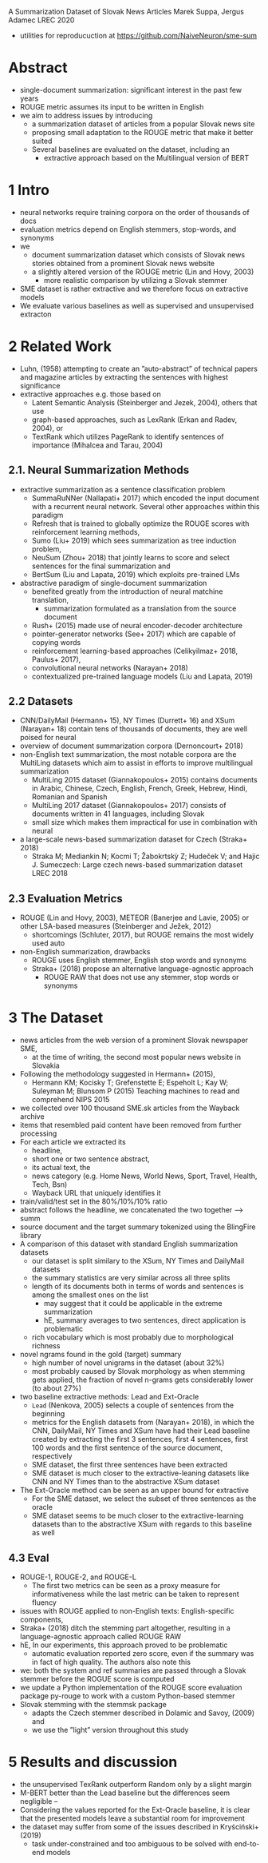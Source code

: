 A Summarization Dataset of Slovak News Articles
Marek Suppa, Jergus Adamec
LREC 2020

* utilities for reproducuction at https://github.com/NaiveNeuron/sme-sum

# Abstract

* single-document summarization: significant interest in the past few years
* ROUGE metric assumes its input to be written in English
* we aim to address issues by introducing
  * a summarization dataset of articles from a popular Slovak news site
  * proposing small adaptation to the ROUGE metric that make it better suited
  * Several baselines are evaluated on the dataset, including an
    * extractive approach based on the Multilingual version of BERT

# 1 Intro

* neural networks require training corpora on the order of thousands of docs
* evaluation metrics depend on English stemmers, stop-words, and synonyms
* we
  * document summarization dataset which consists of Slovak news stories
    obtained from a prominent Slovak news website
  * a slightly altered version of the ROUGE metric (Lin and Hovy, 2003)
    * more realistic comparison by utilizing a Slovak stemmer
* SME dataset is rather extractive and we therefore focus on extractive models
* We evaluate various baselines as well as supervised and unsupervised extracton

# 2 Related Work

* Luhn, (1958) attempting to create an ”auto-abstract” of technical papers and
  magazine articles by extracting the sentences with highest significance
* extractive approaches e.g. those based on
  * Latent Semantic Analysis (Steinberger and Jezek, 2004), others that use
  * graph-based approaches, such as LexRank (Erkan and Radev, 2004), or
  * TextRank which utilizes PageRank to identify sentences of importance
    (Mihalcea and Tarau, 2004)

## 2.1. Neural Summarization Methods

* extractive summarization as a sentence classification problem
  * SummaRuNNer (Nallapati+ 2017) which encoded the input document with a
    recurrent neural network.  Several other approaches within this paradigm
  * Refresh that is trained to globally optimize the ROUGE scores with
    reinforcement learning methods,
  * Sumo (Liu+ 2019) which sees summarization as tree induction problem,
  * NeuSum (Zhou+ 2018) that jointly learns to score and select sentences for
    the final summarization and
  * BertSum (Liu and Lapata, 2019) which exploits pre-trained LMs
* abstractive paradigm of single-document summarization
  * benefited greatly from the introduction of neural matchine translation,
    * summarization formulated as a translation from the source document
  * Rush+ (2015) made use of neural encoder-decoder architecture
  * pointer-generator networks (See+ 2017) which are capable of copying words
  * reinforcement learning-based approaches (Celikyilmaz+ 2018, Paulus+ 2017),
  * convolutional neural networks (Narayan+ 2018)
  * contextualized pre-trained language models (Liu and Lapata, 2019)

## 2.2 Datasets

* CNN/DailyMail (Hermann+ 15), NY Times (Durrett+ 16) and XSum (Narayan+ 18)
  contain tens of thousands of documents, they are well poised for neural
* overview of document summarization corpora (Dernoncourt+ 2018)
* non-English text summarization, the most notable corpora are the MultiLing
  datasets which aim to assist in efforts to improve multilingual summarization
  * MultiLing 2015 dataset (Giannakopoulos+ 2015) contains documents in Arabic,
    Chinese, Czech, English, French, Greek, Hebrew, Hindi, Romanian and Spanish
  * MultiLing 2017 dataset (Giannakopoulos+ 2017) consists of documents written
    in 41 languages, including Slovak
  * small size which makes them impractical for use in combination with neural
* a large-scale news-based summarization dataset for Czech (Straka+ 2018)
  * Straka M; Mediankin N; Kocmi T; Žabokrtskỳ Z; Hudeček V; and Hajic J.
    Sumeczech: Large czech news-based summarization dataset
    LREC 2018

## 2.3 Evaluation Metrics

* ROUGE (Lin and Hovy, 2003), METEOR (Banerjee and Lavie, 2005) or other
  LSA-based measures (Steinberger and Ježek, 2012)
  * shortcomings (Schluter, 2017), but ROUGE remains the most widely used auto
* non-English summarization, drawbacks
  * ROUGE uses English stemmer, English stop words and synonyms
  * Straka+ (2018) propose an alternative language-agnostic approach
    * ROUGE RAW that does not use any stemmer, stop words or synonyms

# 3 The Dataset

* news articles from the web version of a prominent Slovak newspaper SME,
  * at the time of writing, the second most popular news website in Slovakia
* Following the methodology suggested in Hermann+ (2015),
  * Hermann KM; Kocisky T; Grefenstette E; Espeholt L; Kay W; Suleyman M;
      Blunsom P (2015)
    Teaching machines to read and comprehend
    NIPS 2015
* we collected over 100 thousand SME.sk articles from the Wayback archive
* items that resembled paid content have been removed from further processing
* For each article we extracted its
  * headline,
  * short one or two sentence abstract,
  * its actual text, the
  * news category (e.g. Home News, World News, Sport, Travel, Health, Tech, Bsn)
  * Wayback URL that uniquely identifies it
* train/valid/test set in the 80%/10%/10% ratio
* abstract follows the headline, we concatenated the two together --> summ
* source document and the target summary tokenized using the BlingFire library
* A comparison of this dataset with standard English summarization datasets
  * our dataset is split similary to the XSum, NY Times and DailyMail datasets
  * the summary statistics are very similar across all three splits
  * length of its documents both in terms of words and sentences is among the
    smallest ones on the list
    * may suggest that it could be applicable in the extreme summarization
    * hE, summary averages to two sentences, direct application is problematic
  * rich vocabulary which is most probably due to morphological richness
* novel ngrams found in the gold (target) summary
  * high number of novel unigrams in the dataset (about 32%)
  * most probably caused by Slovak morphology as when stemming gets applied,
    the fraction of novel n-grams gets considerably lower (to about 27%)
* two baseline extractive methods: Lead and Ext-Oracle
  * `Lead` (Nenkova, 2005) selects a couple of sentences from the beginning
  * metrics for the English datasets from (Narayan+ 2018), in which the
    CNN, DailyMail, NY Times and XSum have had their Lead baseline created by
    extracting the first 3 sentences, first 4 sentences, first 100 words and the
    first sentence of the source document, respectively
  * SME dataset, the first three sentences have been extracted
  * SME dataset is much closer to the extractive-leaning datasets like CNN and
    NY Times than to the abstractive XSum dataset
* The Ext-Oracle method can be seen as an upper bound for extractive
  * For the SME dataset, we select the subset of three sentences as the oracle
  * SME dataset seems to be much closer to the extractive-learning datasets than
    to the abstractive XSum with regards to this baseline as well

## 4.3 Eval

* ROUGE-1, ROUGE-2, and ROUGE-L
  * The first two metrics can be seen as a proxy measure for informativeness
    while the last metric can be taken to represent fluency
* issues with ROUGE applied to non-English texts: English-specific components,
* Straka+ (2018) ditch the stemming part altogether, resulting in a
  language-agnostic approach called ROUGE RAW
* hE, In our experiments, this approach proved to be problematic
  * automatic evaluation reported zero score,
    even if the summary was in fact of high quality. The authors also note this
* we: both the system and ref summaries are passed through a Slovak stemmer
  before the ROGUE score is computed
* we update a Python implementation of the ROUGE score evaluation package
  py-rouge to work with a custom Python-based stemmer
* Slovak stemming with the stemmsk package
  * adapts the Czech stemmer described in Dolamic and Savoy, (2009) and
  * we use the ”light” version throughout this study

# 5 Results and discussion

* the unsupervised TexRank outperform Random only by a slight margin
* M-BERT better than the Lead baseline but the differences seem negligible –
* Considering the values reported for the Ext-Oracle baseline, it is clear
  that the presented models leave a substantial room for improvement
* the dataset may suffer from some of the issues described in Kryściński+ (2019)
  * task under-constrained and too ambiguous to be solved with end-to-end models
